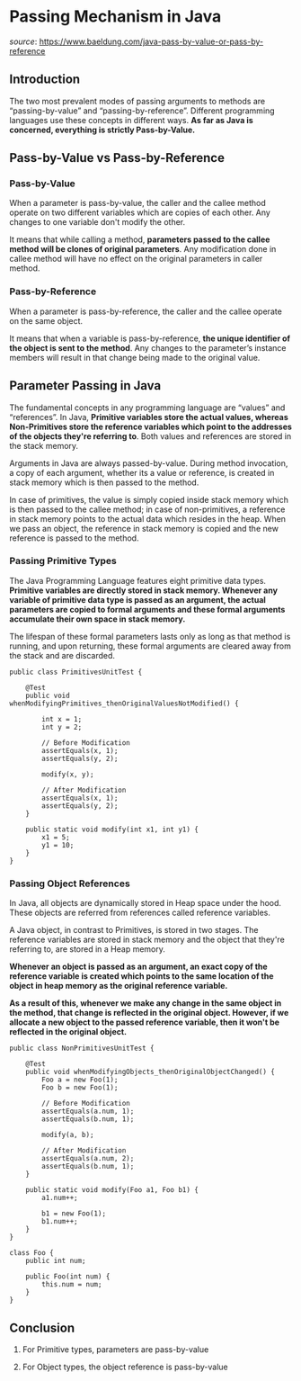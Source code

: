 # Passing Mechanism in Java

*source*: https://www.baeldung.com/java-pass-by-value-or-pass-by-reference

## Introduction

The two most prevalent modes of passing arguments to methods are “passing-by-value” and “passing-by-reference”. Different programming languages use these concepts in different ways. **As far as Java is concerned, everything is strictly Pass-by-Value.**

## Pass-by-Value vs Pass-by-Reference

### Pass-by-Value

When a parameter is pass-by-value, the caller and the callee method operate on two different variables which are copies of each other. Any changes to one variable don't modify the other.

It means that while calling a method, **parameters passed to the callee method will be clones of original parameters**. Any modification done in callee method will have no effect on the original parameters in caller method.

### Pass-by-Reference

When a parameter is pass-by-reference, the caller and the callee operate on the same object.

It means that when a variable is pass-by-reference, **the unique identifier of the object is sent to the method**. Any changes to the parameter’s instance members will result in that change being made to the original value.

## Parameter Passing in Java

The fundamental concepts in any programming language are “values” and “references”. In Java, **Primitive variables store the actual values, whereas Non-Primitives store the reference variables which point to the addresses of the objects they're referring to**. Both values and references are stored in the stack memory.

Arguments in Java are always passed-by-value. During method invocation, a copy of each argument, whether its a value or reference, is created in stack memory which is then passed to the method.

In case of primitives, the value is simply copied inside stack memory which is then passed to the callee method; in case of non-primitives, a reference in stack memory points to the actual data which resides in the heap. When we pass an object, the reference in stack memory is copied and the new reference is passed to the method.

### Passing Primitive Types

The Java Programming Language features eight primitive data types. **Primitive variables are directly stored in stack memory. Whenever any variable of primitive data type is passed as an argument, the actual parameters are copied to formal arguments and these formal arguments accumulate their own space in stack memory.**

The lifespan of these formal parameters lasts only as long as that method is running, and upon returning, these formal arguments are cleared away from the stack and are discarded.

    public class PrimitivesUnitTest {
     
        @Test
        public void whenModifyingPrimitives_thenOriginalValuesNotModified() {
            
            int x = 1;
            int y = 2;
           
            // Before Modification
            assertEquals(x, 1);
            assertEquals(y, 2);
            
            modify(x, y);
            
            // After Modification
            assertEquals(x, 1);
            assertEquals(y, 2);
        }
        
        public static void modify(int x1, int y1) {
            x1 = 5;
            y1 = 10;
        }
    }
    
### Passing Object References

In Java, all objects are dynamically stored in Heap space under the hood. These objects are referred from references called reference variables.

A Java object, in contrast to Primitives, is stored in two stages. The reference variables are stored in stack memory and the object that they're referring to, are stored in a Heap memory.

**Whenever an object is passed as an argument, an exact copy of the reference variable is created which points to the same location of the object in heap memory as the original reference variable.**

**As a result of this, whenever we make any change in the same object in the method, that change is reflected in the original object. However, if we allocate a new object to the passed reference variable, then it won't be reflected in the original object.**

    public class NonPrimitivesUnitTest {
     
        @Test
        public void whenModifyingObjects_thenOriginalObjectChanged() {
            Foo a = new Foo(1);
            Foo b = new Foo(1);
    
            // Before Modification
            assertEquals(a.num, 1);
            assertEquals(b.num, 1);
            
            modify(a, b);
            
            // After Modification
            assertEquals(a.num, 2);
            assertEquals(b.num, 1);
        }
     
        public static void modify(Foo a1, Foo b1) {
            a1.num++;
           
            b1 = new Foo(1);
            b1.num++;
        }
    }
     
    class Foo {
        public int num;
       
        public Foo(int num) {
            this.num = num;
        }
    }
    
## Conclusion

1. For Primitive types, parameters are pass-by-value

2. For Object types, the object reference is pass-by-value